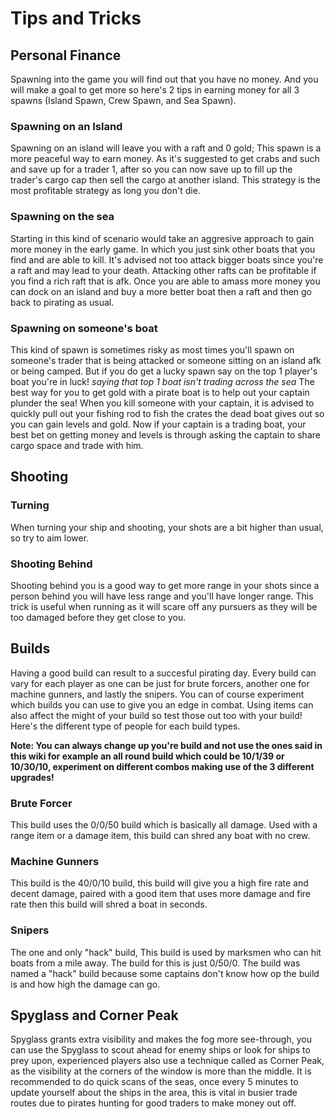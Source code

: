 # Tips and Tricks

## Personal Finance 

Spawning into the game you will find out that you have no money. And you will make a goal to get more so here's 2 tips in earning money for all 3 spawns (Island Spawn, Crew Spawn, and Sea Spawn).

### Spawning on an Island

Spawning on an island will leave you with a raft and 0 gold; This spawn is a more peaceful way to earn money. As it's suggested to get crabs and such and save up for a trader 1, after so you can now save up to fill up the trader's cargo cap then sell the cargo at another island. This strategy is the most profitable strategy as long you don't die.

### Spawning on the sea

Starting in this kind of scenario would take an aggresive approach to gain more money in the early game. In which you just sink other boats that you find and are able to kill. It's advised not too attack bigger boats since you're a raft and may lead to your death. Attacking other rafts can be profitable if you find a rich raft that is afk. Once you are able to amass more money you can dock on an island and buy a more better boat then a raft and then go back to pirating as usual.

### Spawning on someone's boat

This kind of spawn is sometimes risky as most times you'll spawn on someone's trader that is being attacked or someone sitting on an island afk or being camped. But if you do get a lucky spawn say on the top 1 player's boat you're in luck! *saying that top 1 boat isn't trading across the sea* The best way for you to get gold with a pirate boat is to help out your captain plunder the sea! When you kill someone with your captain, it is advised to quickly pull out your fishing rod to fish the crates the dead boat gives out so you can gain levels and gold. Now if your captain is a trading boat, your best bet on getting money and levels is through asking the captain to share cargo space and trade with him. 


## Shooting

### Turning

When turning your ship and shooting, your shots are a bit higher than usual, so try to aim lower.

### Shooting Behind

Shooting behind you is a good way to get more range in your shots since a person behind you will have less range and you'll have longer range. This trick is useful when running as it will scare off any pursuers as they will be too damaged before they get close to you.

## Builds

Having a good build can result to a succesful pirating day. Every build can vary for each player as one can be just for brute forcers, another one for machine gunners, and lastly the snipers. You can of course experiment which builds you can use to give you an edge in combat. Using items can also affect the might of your build so test those out too with your build! Here's the different type of people for each build types.

**Note: You can always change up you're build and not use the ones said in this wiki for example an all round build which could be 10/1/39 or 10/30/10, experiment on different combos making use of the 3 different upgrades!**

### Brute Forcer

This build uses the 0/0/50 build which is basically all damage. Used with a range item or a damage item, this build can shred any boat with no crew.

### Machine Gunners

This build is the 40/0/10 build, this build will give you a high fire rate and decent damage, paired with a good item that uses more damage and fire rate then this build will shred a boat in seconds.

### Snipers

The one and only "hack" build, This build is used by marksmen who can hit boats from a mile away. The build for this is just 0/50/0. The build was named a "hack" build because some captains don't know how op the build is and how high the damage can go.

## Spyglass and Corner Peak

Spyglass grants extra visibility and makes the fog more see-through, you can use the Spyglass to scout ahead for enemy ships or look for ships to prey upon, experienced players also use a technique called as Corner Peak, as the visibility at the corners of the window is more than the middle. It is recommended to do quick scans of the seas, once every 5 minutes to update yourself about the ships in the area, this is vital in busier trade routes due to pirates hunting for good traders to make money out off.
